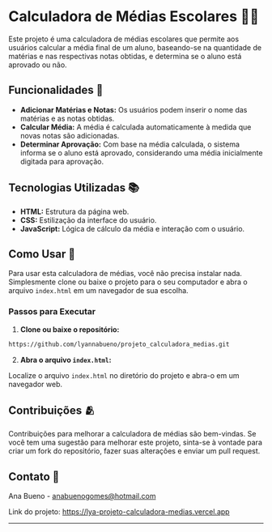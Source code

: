 # Calculadora de Médias Escolares 👩‍🏫

Este projeto é uma calculadora de médias escolares que permite aos usuários calcular a média final de um aluno, baseando-se na quantidade de matérias e nas respectivas notas obtidas, e determina se o aluno está aprovado ou não.

## Funcionalidades 🌟

- **Adicionar Matérias e Notas:** Os usuários podem inserir o nome das matérias e as notas obtidas.
- **Calcular Média:** A média é calculada automaticamente à medida que novas notas são adicionadas.
- **Determinar Aprovação:** Com base na média calculada, o sistema informa se o aluno está aprovado, considerando uma média inicialmente digitada para aprovação.

## Tecnologias Utilizadas 📚

- **HTML:** Estrutura da página web.
- **CSS:** Estilização da interface do usuário.
- **JavaScript:** Lógica de cálculo da média e interação com o usuário.

## Como Usar 🧮

Para usar esta calculadora de médias, você não precisa instalar nada. Simplesmente clone ou baixe o projeto para o seu computador e abra o arquivo `index.html` em um navegador de sua escolha.

### Passos para Executar

1. **Clone ou baixe o repositório:**

```bash
https://github.com/lyannabueno/projeto_calculadora_medias.git
```

2. **Abra o arquivo `index.html`:**

Localize o arquivo `index.html` no diretório do projeto e abra-o em um navegador web.

## Contribuições 🫂

Contribuições para melhorar a calculadora de médias são bem-vindas. Se você tem uma sugestão para melhorar este projeto, sinta-se à vontade para criar um fork do repositório, fazer suas alterações e enviar um pull request.

## Contato 📩

Ana Bueno - anabuenogomes@hotmail.com

Link do projeto: https://lya-projeto-calculadora-medias.vercel.app

---
